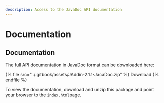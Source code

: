 ```yaml
---
description: Access to the JavaDoc API documentation
---
```


# Documentation

## Documentation

The full API documentation in JavaDoc format can be downloaded here:

{% file src="../.gitbook/assets/JAddin-2.1.1-JacaDoc.zip" %}
Download
{% endfile %}

To view the documentation, download and unzip this package and point your browser to the `index.html`page.

##
